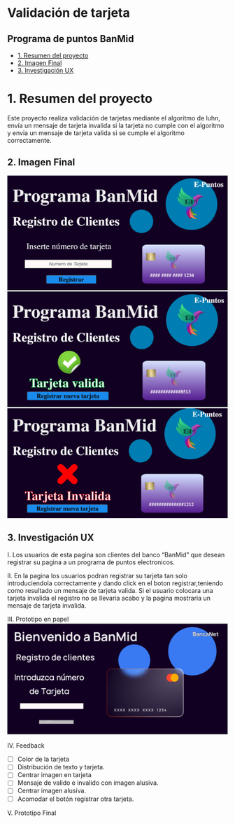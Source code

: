 #  Validación de tarjeta

## Programa de puntos BanMid

* [1. Resumen del proyecto ](#1-resumendelproyecto)
* [2. Imagen Final](#2-imagenfinal)
* [3. Investigación UX](#2-investigaciónux)
# 1. Resumen del proyecto

Este proyecto realiza validación de tarjetas mediante el algoritmo de luhn, envía un mensaje de tarjeta invalida si la tarjeta no cumple con el algoritmo y  envia un mensaje de tarjeta valida si se cumple el algoritmo correctamente.

## 2. Imagen Final
![Pantalla inicio](/src/img/inicio.png "Pantalla inicio")
![Tarjeta Valida](/src/img/valida.png "Pantalla valida")
![Tarjeta Invalida](/src/img/invalida.png "Pantalla invalida")

## 3. Investigación UX

I. Los usuarios de esta pagina son clientes del banco “BanMid” que desean registrar su pagina a un programa de puntos electronicos.

II. En la pagina los usuarios podran registrar su tarjeta tan solo introduciendola correctamente y dando click en el boton registrar,teniendo como resultado un mensaje de tarjeta valida. Si el usuario colocara una tarjeta invalida el registro no se llevaria acabo y la pagina mostraria un mensaje de tarjeta invalida.

III. Prototipo en papel
![Prototipo](/src/img/figma.png "Prototipo Figma")

IV. Feedback
 
- [ ] Color de la tarjeta 
- [ ] Distribución de texto y tarjeta.
- [ ] Centrar imagen en tarjeta
- [ ] Mensaje de valido e invalido con imagen alusiva.
- [ ] Centrar imagen alusiva.
- [ ] Acomodar el botón registrar otra tarjeta.

 V. Prototipo Final 